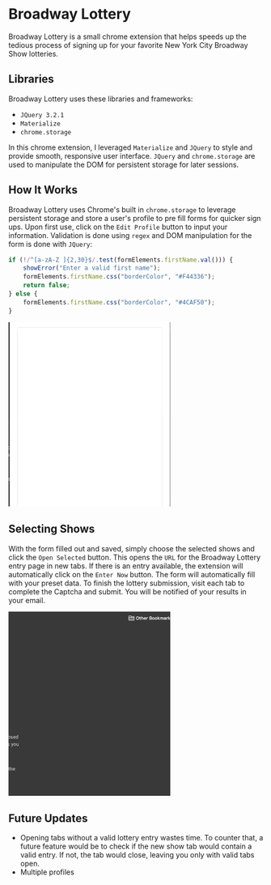 # Broadway Lottery

Broadway Lottery is a small chrome extension that helps speeds up the tedious process of signing up for your favorite New York City Broadway Show lotteries.  

## Libraries

Broadway Lottery uses these libraries and frameworks:
* `JQuery 3.2.1`
* `Materialize`
* `chrome.storage`

In this chrome extension, I leveraged `Materialize` and `JQuery` to style and provide smooth, responsive user interface.  `JQuery` and  `chrome.storage` are used to manipulate the DOM for persistent storage for later sessions.

## How It Works

Broadway Lottery uses Chrome's built in `chrome.storage` to leverage persistent storage and store a user's profile to pre fill forms for quicker sign ups.  Upon first use, click on the `Edit Profile` button to input your information.  Validation is done using `regex` and DOM manipulation for the form is done with `JQuery`:

```javascript
if (!/^[a-zA-Z ]{2,30}$/.test(formElements.firstName.val())) {
    showError("Enter a valid first name");
    formElements.firstName.css("borderColor", "#F44336");
    return false;
} else {
    formElements.firstName.css("borderColor", "#4CAF50");
}
```
![](assets/profile-gif.gif)

## Selecting Shows

With the form filled out and saved, simply choose the selected shows and click the `Open Selected` button.  This opens the `URL` for the Broadway Lottery entry page in new tabs.  If there is an entry available, the extension will automatically click on the `Enter Now` button.  The form will automatically fill with your preset data.  To finish the lottery submission, visit each tab to complete the Captcha and submit.  You will be notified of your results in your email.

![](assets/select-shows-gif.gif)

## Future Updates

* Opening tabs without a valid lottery entry wastes time.  To counter that, a future feature would be to check if the new show tab would contain a valid entry.  If not, the tab would close, leaving you only with valid tabs open.
* Multiple profiles
